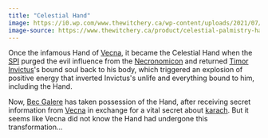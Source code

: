 ```yaml
---
title: "Celestial Hand"
image: https://i0.wp.com/www.thewitchery.ca/wp-content/uploads/2021/07/img_0638.jpeg
image-source: https://www.thewitchery.ca/product/celestial-palmistry-hand/
---
```


Once the infamous Hand of [Vecna](../dossiers/vecna), it became the Celestial Hand when the [SPI](../orgs/spi) purged the evil influence from the [Necronomicon](../relics/necronomicon) and returned [Timor Invictus](../dossiers/timor-invictus)'s bound soul back to his body, which triggered an explosion of positive energy that inverted Invictus's unlife and everything bound to him, including the Hand.

Now, [Bec Galere](../dossiers/bec) has taken possession of the Hand, after receiving secret information from [Vecna](../dossiers/vecna) in exchange for a vital secret about [karach](../relics/karach). But it seems like Vecna did not know the Hand had undergone this transformation...
